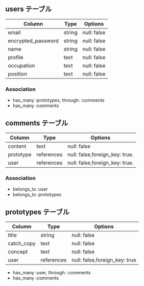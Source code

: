 
## users テーブル

| Column             | Type   | Options     |
| ------------------ | ------ | ----------- |
| email              | string | null: false |
| encrypted_password | string | null: false |
| name               | string | null: false |
| profile            | text   | null: false |
| occupation         | text   | null: false |
| position           | text   | null: false |

### Association

- has_many :prototypes, through: :comments
- has_many :comments


## comments テーブル

| Column     | Type        | Options                       |
| ---------- | ----------- |------------------------------ |
| content   | text        | null: false                   |
| prototype  | references  | null: false,foreign_key: true.|
| user       | references  | null: false,foreign_key: true.|

### Association

- belongs_to :user
- belongs_to :prototypes


## prototypes  テーブル
 
| Column     | Type            | Options                   |
| ---------- | ----------- | ------------------------------|
| title      | string      | null: false                   |
| catch_copy | text        | null: false                   |
| concept    | text        | null: false                   |
| user       | references  | null: false,foreign_key: true |

- has_many :user, through: :comments
- has_many :comments




